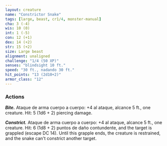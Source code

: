 ```yaml
---
layout: creature
name: "Constrictor Snake"
tags: [large, beast, cr1/4, monster-manual]
cha: 3 (-4)
wis: 10 (0)
int: 1 (-5)
con: 12 (+1)
dex: 14 (+2)
str: 15 (+2)
size: Large beast
alignment: unaligned
challenge: "1/4 (50 XP)"
senses: "blindsight 10 ft."
speed: "30 ft., nadando 30 ft."
hit_points: "13 (2d10+2)"
armor_class: "12"
---
```


### Actions

***Bite.*** Ataque de arma cuerpo a cuerpo: +4 al ataque, alcance 5 ft., one creature. Hit: 5 (1d6 + 2) piercing damage.

***Constrict.*** Ataque de arma cuerpo a cuerpo: +4 al ataque, alcance 5 ft., one creature. Hit: 6 (1d8 + 2) puntos de daño contundente, and the target is grappled (escape DC 14). Until this grapple ends, the creature is restrained, and the snake can't constrict another target.